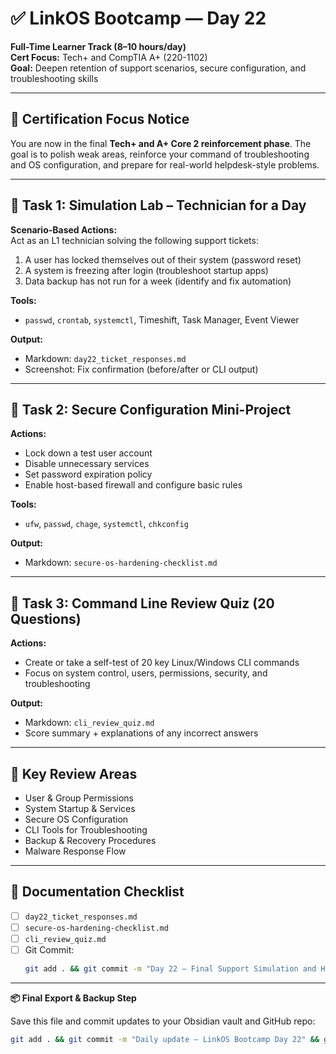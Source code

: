 # ✅ LinkOS Bootcamp — Day 22

**Full-Time Learner Track (8–10 hours/day)**  
**Cert Focus:** Tech+ and CompTIA A+ (220-1102)  
**Goal:** Deepen retention of support scenarios, secure configuration, and troubleshooting skills

---

## 🎯 Certification Focus Notice

You are now in the final **Tech+ and A+ Core 2 reinforcement phase**. The goal is to polish weak areas, reinforce your command of troubleshooting and OS configuration, and prepare for real-world helpdesk-style problems.

---

## 🧪 Task 1: Simulation Lab – Technician for a Day

**Scenario-Based Actions:**  
Act as an L1 technician solving the following support tickets:

1. A user has locked themselves out of their system (password reset)
2. A system is freezing after login (troubleshoot startup apps)
3. Data backup has not run for a week (identify and fix automation)

**Tools:**  
- `passwd`, `crontab`, `systemctl`, Timeshift, Task Manager, Event Viewer

**Output:**  
- Markdown: `day22_ticket_responses.md`  
- Screenshot: Fix confirmation (before/after or CLI output)

---

## 🔐 Task 2: Secure Configuration Mini-Project

**Actions:**  
- Lock down a test user account  
- Disable unnecessary services  
- Set password expiration policy  
- Enable host-based firewall and configure basic rules

**Tools:**  
- `ufw`, `passwd`, `chage`, `systemctl`, `chkconfig`

**Output:**  
- Markdown: `secure-os-hardening-checklist.md`

---

## 🧾 Task 3: Command Line Review Quiz (20 Questions)

**Actions:**  
- Create or take a self-test of 20 key Linux/Windows CLI commands  
- Focus on system control, users, permissions, security, and troubleshooting

**Output:**  
- Markdown: `cli_review_quiz.md`  
- Score summary + explanations of any incorrect answers

---

## 🧰 Key Review Areas

- User & Group Permissions  
- System Startup & Services  
- Secure OS Configuration  
- CLI Tools for Troubleshooting  
- Backup & Recovery Procedures  
- Malware Response Flow

---

## 📁 Documentation Checklist

- [ ] `day22_ticket_responses.md`  
- [ ] `secure-os-hardening-checklist.md`  
- [ ] `cli_review_quiz.md`  
- [ ] Git Commit:
  ```bash
  git add . && git commit -m "Day 22 – Final Support Simulation and Hardening" && git push origin main
  ```

---

**📦 Final Export & Backup Step**

Save this file and commit updates to your Obsidian vault and GitHub repo:

```bash
git add . && git commit -m "Daily update – LinkOS Bootcamp Day 22" && git push origin main
```
